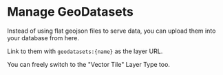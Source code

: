 # Manage GeoDatasets

Instead of using flat geojson files to serve data, you can upload them into your database from here.

Link to them with `geodatasets:{name}` as the layer URL.

You can freely switch to the "Vector Tile" Layer Type too.
